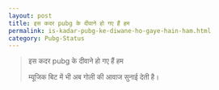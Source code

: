 ```yaml
---
layout: post
title: इस कदर pubg के दीवाने हो गए हैं हम
permalink: is-kadar-pubg-ke-diwane-ho-gaye-hain-ham.html
category: Pubg-Status
---
```

> इस कदर pubg के दीवाने हो गए हैं हम 
> 
> म्यूजिक बिट में भी अब गोली की आवाज सुनाई देती है। 


